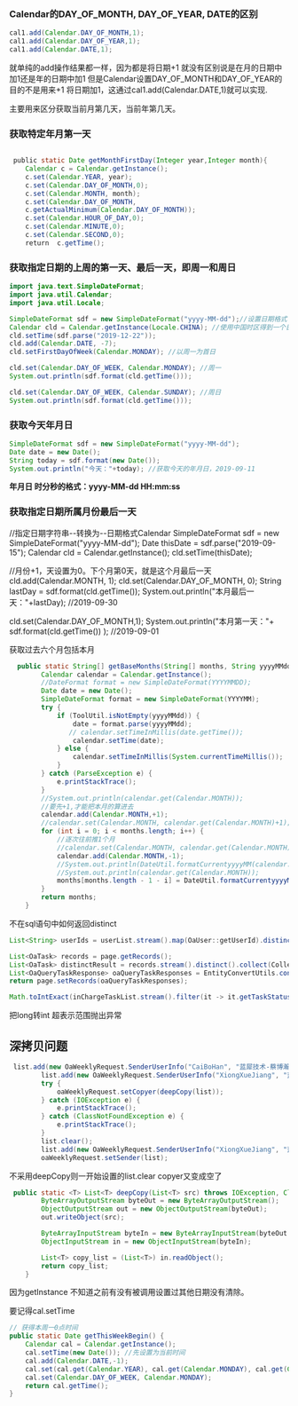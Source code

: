### Calendar的DAY_OF_MONTH, DAY_OF_YEAR, DATE的区别

```java
cal1.add(Calendar.DAY_OF_MONTH,1);  
cal1.add(Calendar.DAY_OF_YEAR,1);  
cal1.add(Calendar.DATE,1);
```

就单纯的add操作结果都一样，因为都是将日期+1
就没有区别说是在月的日期中加1还是年的日期中加1
但是Calendar设置DAY_OF_MONTH和DAY_OF_YEAR的目的不是用来+1
将日期加1，这通过cal1.add(Calendar.DATE,1)就可以实现.

主要用来区分获取当前月第几天，当前年第几天。



### 获取特定年月第一天

```java

 public static Date getMonthFirstDay(Integer year,Integer month){
    Calendar c = Calendar.getInstance();
    c.set(Calendar.YEAR, year);
    c.set(Calendar.DAY_OF_MONTH,0);
    c.set(Calendar.MONTH, month);
    c.set(Calendar.DAY_OF_MONTH,
    c.getActualMinimum(Calendar.DAY_OF_MONTH));  
    c.set(Calendar.HOUR_OF_DAY,0);
    c.set(Calendar.MINUTE,0);
    c.set(Calendar.SECOND,0);
    return  c.getTime();

```



### 获取指定日期的上周的第一天、最后一天，即周一和周日

```java
import java.text.SimpleDateFormat;
import java.util.Calendar;
import java.util.Locale;

SimpleDateFormat sdf = new SimpleDateFormat("yyyy-MM-dd");//设置日期格式
Calendar cld = Calendar.getInstance(Locale.CHINA); //使用中国时区得到一个日历
cld.setTime(sdf.parse("2019-12-22"));
cld.add(Calendar.DATE, -7);
cld.setFirstDayOfWeek(Calendar.MONDAY); //以周一为首日

cld.set(Calendar.DAY_OF_WEEK, Calendar.MONDAY); //周一
System.out.println(sdf.format(cld.getTime()));

cld.set(Calendar.DAY_OF_WEEK, Calendar.SUNDAY); //周日
System.out.println(sdf.format(cld.getTime()));
```

### 获取今天年月日

```java
SimpleDateFormat sdf = new SimpleDateFormat("yyyy-MM-dd");
Date date = new Date();
String today = sdf.format(new Date());
System.out.println("今天："+today); //获取今天的年月日，2019-09-11
```

**年月日 时分秒的格式：yyyy-MM-dd HH:mm:ss**

### 获取指定日期所属月份最后一天

//指定日期字符串--转换为--日期格式Calendar
SimpleDateFormat sdf = new SimpleDateFormat("yyyy-MM-dd");
Date thisDate = sdf.parse("2019-09-15");
Calendar cld = Calendar.getInstance();
cld.setTime(thisDate);

//月份+1，天设置为0。下个月第0天，就是这个月最后一天
cld.add(Calendar.MONTH, 1);
cld.set(Calendar.DAY_OF_MONTH, 0); 
String lastDay = sdf.format(cld.getTime());
System.out.println("本月最后一天："+lastDay); //2019-09-30

cld.set(Calendar.DAY_OF_MONTH,1);
System.out.println("本月第一天："+ sdf.format(cld.getTime()) ); //2019-09-01



获取过去六个月包括本月

```java
  public static String[] getBaseMonths(String[] months, String yyyyMMdd)  {
        Calendar calendar = Calendar.getInstance();
        //DateFormat format = new SimpleDateFormat(YYYYMMDD);
        Date date = new Date();
        SimpleDateFormat format = new SimpleDateFormat(YYYYMM);
        try {
            if (ToolUtil.isNotEmpty(yyyyMMdd)) {
                date = format.parse(yyyyMMdd);
               // calendar.setTimeInMillis(date.getTime());
                calendar.setTime(date);
            } else {
                calendar.setTimeInMillis(System.currentTimeMillis());
            }
        } catch (ParseException e) {
            e.printStackTrace();
        }
        //System.out.println(calendar.get(Calendar.MONTH));
        //要先+1,才能把本月的算进去
        calendar.add(Calendar.MONTH,+1);
        //calendar.set(Calendar.MONTH, calendar.get(Calendar.MONTH)+1);
        for (int i = 0; i < months.length; i++) {
            //逐次往前推1个月
            //calendar.set(Calendar.MONTH, calendar.get(Calendar.MONTH) - 1);
            calendar.add(Calendar.MONTH,-1);
            //System.out.println(DateUtil.formatCurrentyyyyMM(calendar.getTime()));
            //System.out.println(calendar.get(Calendar.MONTH));
            months[months.length - 1 - i] = DateUtil.formatCurrentyyyyMM(calendar.getTime());//calendar.get(Calendar.YEAR) + "-" + fillZero(calendar.get(Calendar.MONTH));
        }
        return months;
    }
```





不在sql语句中如何返回distinct 

```java
List<String> userIds = userList.stream().map(OaUser::getUserId).distinct().collect(Collectors.toList());
```

```java
List<OaTask> records = page.getRecords();
List<OaTask> distinctResult = records.stream().distinct().collect(Collectors.toList());
List<OaQueryTaskResponse> oaQueryTaskResponses = EntityConvertUtils.convertAListToBList(distinctResult, OaQueryTaskResponse.class);
return page.setRecords(oaQueryTaskResponses);
```

```java
Math.toIntExact(inChargeTaskList.stream().filter(it -> it.getTaskStatus().equals(OaTaskStatusEnum.WAITING.getStatus())).count())
```

把long转int 超表示范围抛出异常



## 深拷贝问题

```java
 list.add(new OaWeeklyRequest.SenderUserInfo("CaiBoHan", "蓝犀技术-蔡博瀚（非洲疣猪）"));
        list.add(new OaWeeklyRequest.SenderUserInfo("XiongXueJiang", "蓝犀技术-熊学江（小浣熊）"));
        try {
            oaWeeklyRequest.setCopyer(deepCopy(list));
        } catch (IOException e) {
            e.printStackTrace();
        } catch (ClassNotFoundException e) {
            e.printStackTrace();
        }
        list.clear();
        list.add(new OaWeeklyRequest.SenderUserInfo("XiongXueJiang", "蓝犀技术-熊学江（小浣熊）"));
        oaWeeklyRequest.setSender(list);
```

不采用deepCopy则一开始设置的list.clear copyer又变成空了

```java
 public static <T> List<T> deepCopy(List<T> src) throws IOException, ClassNotFoundException {
        ByteArrayOutputStream byteOut = new ByteArrayOutputStream();
        ObjectOutputStream out = new ObjectOutputStream(byteOut);
        out.writeObject(src);

        ByteArrayInputStream byteIn = new ByteArrayInputStream(byteOut.toByteArray());
        ObjectInputStream in = new ObjectInputStream(byteIn);

        List<T> copy_list = (List<T>) in.readObject();
        return copy_list;
    }
```

因为getInstance 不知道之前有没有被调用设置过其他日期没有清除。

要记得cal.setTime

```java
// 获得本周一0点时间
public static Date getThisWeekBegin() {
    Calendar cal = Calendar.getInstance();
    cal.setTime(new Date()); //先设置为当前时间
    cal.add(Calendar.DATE,-1);
    cal.set(cal.get(Calendar.YEAR), cal.get(Calendar.MONDAY), cal.get(Calendar.DAY_OF_MONTH), 0, 0, 0);
    cal.set(Calendar.DAY_OF_WEEK, Calendar.MONDAY);
    return cal.getTime();
}
```
